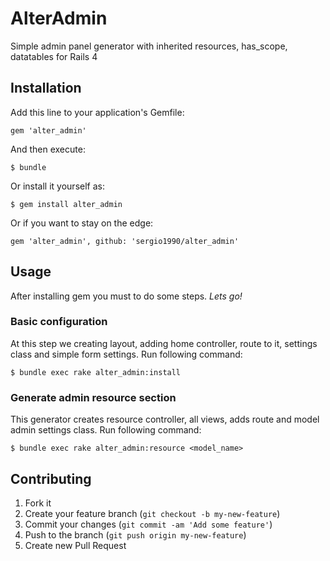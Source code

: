 # AlterAdmin

Simple admin panel generator with inherited resources, has_scope, datatables for Rails 4

## Installation

Add this line to your application's Gemfile:

    gem 'alter_admin'

And then execute:

    $ bundle

Or install it yourself as:

    $ gem install alter_admin

Or if you want to stay on the edge:

    gem 'alter_admin', github: 'sergio1990/alter_admin'

## Usage

After installing gem you must to do some steps. _Lets go!_

### Basic configuration

At this step we creating layout, adding home controller, route to it, settings class and simple form settings.
Run following command:

    $ bundle exec rake alter_admin:install

### Generate admin resource section

This generator creates resource controller, all views, adds route and model admin settings class.
Run following command:

    $ bundle exec rake alter_admin:resource <model_name>

## Contributing

1. Fork it
2. Create your feature branch (`git checkout -b my-new-feature`)
3. Commit your changes (`git commit -am 'Add some feature'`)
4. Push to the branch (`git push origin my-new-feature`)
5. Create new Pull Request
